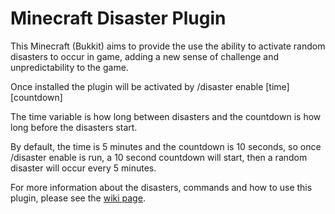 # Minecraft Disaster Plugin

This Minecraft (Bukkit) aims to provide the use the ability to activate random disasters to occur in game, adding a new sense of challenge and unpredictability to the game.

Once installed the plugin will be activated by /disaster enable [time] [countdown]

The time variable is how long between disasters and the countdown is how long before the disasters start.

By default, the time is 5 minutes and the countdown is 10 seconds, so once /disaster enable is run, a 10 second countdown will start, then a random disaster will occur every 5 minutes.

For more information about the disasters, commands and how to use this plugin, please see the [wiki page](https://github.com/maxbartrip/MinecraftDisasterPlugin/wiki).